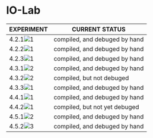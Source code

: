 # IO-Lab

| EXPERIMENT   | CURRENT STATUS                |
| ------------ | ----------------------------- |
| 4.2.1![1][1] | compiled, and debuged by hand |
| 4.2.2![1][1] | compiled, and debuged by hand |
| 4.2.3![1][1] | compiled, and debuged by hand |
| 4.3.1![2][2] | compiled, and debuged by hand |
| 4.3.2![2][2] | compiled, but not debuged     |
| 4.3.3![1][1] | compiled, and debuged by hand |
| 4.4.1![1][1] | compiled, and debuged by hand |
| 4.4.2![1][1] | compiled, but not yet debuged |
| 4.5.1![2][2] | compiled, and debuged by hand |
| 4.5.2![3][3] | compiled, and debuged by hand |



[1]: https://img.shields.io/badge/Nov.2-PASSED-brightgreen.svg
[2]: https://img.shields.io/badge/-UNCHECKED-orange.svg
[3]: https://img.shields.io/badge/-HASBUGS-red.svg

